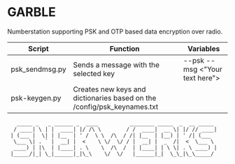 # GARBLE

Numberstation supporting PSK and OTP based data encryption over radio.

| Script | Function | Variables
|---|---|---|
|psk_sendmsg.py|Sends a message with the selected key| --psk <your selected key> --msg <"Your text here">|
|psk-keygen.py|Creates new keys and dictionaries based on the /config/psk_keynames.txt |

   
   
   
   
   
   

```
   _____ _   _ ______ _  ____          ________ _____  _  __ _____ 
  / ____| \ | |  ____| |/ /\ \        / /  ____|  __ \| |/ // ____|
 | (___ |  \| | |__  | ' /  \ \  /\  / /| |__  | |__) | ' /| (___  
  \___ \| . ` |  __| |  <    \ \/  \/ / |  __| |  _  /|  <  \___ \ 
  ____) | |\  | |____| . \    \  /\  /  | |____| | \ \| . \ ____) |
 |_____/|_| \_|______|_|\_\    \/  \/   |______|_|  \_\_|\_\_____/ 
```
